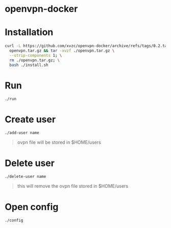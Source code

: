 # openvpn-docker

# Installation
```bash
curl -L https://github.com/xvzc/openvpn-docker/archive/refs/tags/0.2.tar.gz > \
  openvpn.tar.gz && tar -xvzf ./openvpn.tar.gz \
  --strip-components 1; \
  rm ./openvpn.tar.gz; \
  bash ./install.sh
```

# Run
`./run`

# Create user
`./add-user name`
> ovpn file will be stored in $HOME/users

# Delete user
`./delete-user name`
> this will remove the ovpn file stored in $HOME/users

# Open config
`./config`
